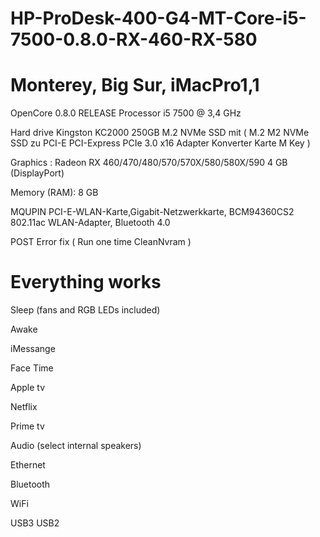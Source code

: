 # HP-ProDesk-400-G4-MT-Core-i5-7500-0.8.0-RX-460-RX-580

# Monterey, Big Sur, iMacPro1,1 

OpenCore 0.8.0 RELEASE
Processor i5 7500 @ 3,4 GHz

Hard drive Kingston KC2000 250GB M.2 NVMe SSD mit ( M.2 M2 NVMe SSD zu PCI-E PCI-Express PCIe 3.0 x16 Adapter Konverter Karte M Key )

Graphics : Radeon RX 460/470/480/570/570X/580/580X/590 4 GB (DisplayPort)

Memory (RAM): 8 GB

MQUPIN PCI-E-WLAN-Karte,Gigabit-Netzwerkkarte, BCM94360CS2 802.11ac WLAN-Adapter, Bluetooth 4.0

POST Error fix ( Run one time CleanNvram )

# Everything works

Sleep (fans and RGB LEDs included)

Awake

iMessange

Face Time

Apple tv

Netflix

Prime tv

Audio (select internal speakers)

Ethernet

Bluetooth

WiFi

USB3 USB2


